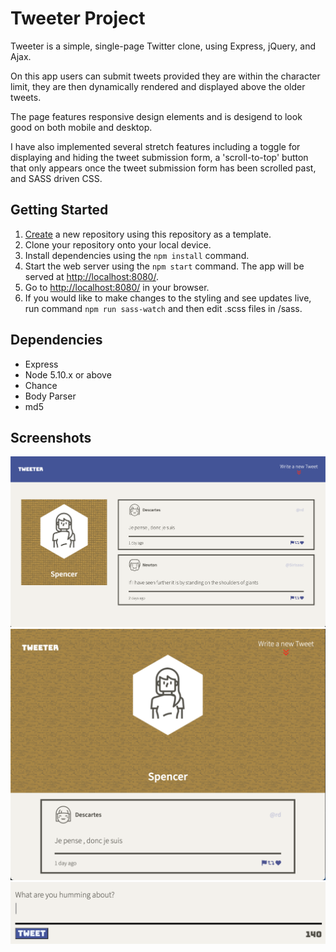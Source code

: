 # Tweeter Project

Tweeter is a simple, single-page Twitter clone, using Express, jQuery, and Ajax.

On this app users can submit tweets provided they are within the character limit, they are then dynamically rendered 
and displayed above the older tweets.

The page features responsive design elements and is desigend to look good on both mobile and desktop.

I have also implemented several stretch features including a toggle for displaying and hiding the tweet submission form,
a 'scroll-to-top' button that only appears once the tweet submission form has been scrolled past, and SASS driven CSS.

## Getting Started

1. [Create](https://docs.github.com/en/repositories/creating-and-managing-repositories/creating-a-repository-from-a-template) a new repository using this repository as a template.
2. Clone your repository onto your local device.
3. Install dependencies using the `npm install` command.
3. Start the web server using the `npm start` command. The app will be served at <http://localhost:8080/>.
4. Go to <http://localhost:8080/> in your browser.
5. If you would like to make changes to the styling and see updates live, run command `npm run sass-watch` and then edit
.scss files in /sass.

## Dependencies

- Express
- Node 5.10.x or above
- Chance
- Body Parser
- md5

## Screenshots

!["Screenshot of desktop view of tweeter"](https://github.com/spence914/tweeter/blob/main/docs/tweeter-desktop-view.png?raw=true)
!["Screenshot of mobile view of tweeter"](https://github.com/spence914/tweeter/blob/main/docs/tweeter-mobile-view.png?raw=true)
!["Screenshot of tweet submission form"](https://github.com/spence914/tweeter/blob/main/docs/tweet-submission-form.png?raw=true)
